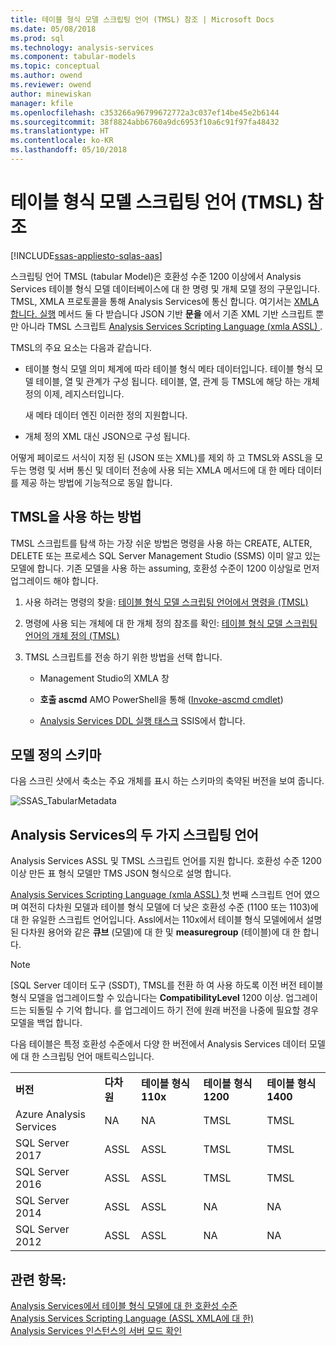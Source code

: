```yaml
---
title: 테이블 형식 모델 스크립팅 언어 (TMSL) 참조 | Microsoft Docs
ms.date: 05/08/2018
ms.prod: sql
ms.technology: analysis-services
ms.component: tabular-models
ms.topic: conceptual
ms.author: owend
ms.reviewer: owend
author: minewiskan
manager: kfile
ms.openlocfilehash: c353266a96799672772a3c037ef14be45e2b6144
ms.sourcegitcommit: 38f8824abb6760a9dc6953f10a6c91f97fa48432
ms.translationtype: HT
ms.contentlocale: ko-KR
ms.lasthandoff: 05/10/2018
---
```

# <a name="tabular-model-scripting-language-tmsl-reference"></a>테이블 형식 모델 스크립팅 언어 (TMSL) 참조
[!INCLUDE[ssas-appliesto-sqlas-aas](../includes/ssas-appliesto-sqlas-aas.md)]

  스크립팅 언어 TMSL (tabular Model)은 호환성 수준 1200 이상에서 Analysis Services 테이블 형식 모델 데이터베이스에 대 한 명령 및 개체 모델 정의 구문입니다. TMSL, XMLA 프로토콜을 통해 Analysis Services에 통신 합니다. 여기서는 [XMLA 합니다. 실행](../analysis-services/xmla/xml-elements-methods-execute.md) 메서드 둘 다 받습니다 JSON 기반 **문을** 에서 기존 XML 기반 스크립트 뿐만 아니라 TMSL 스크립트 [Analysis Services Scripting Language &#40;xmla ASSL&#41; ](../analysis-services/scripting/analysis-services-scripting-language-assl-for-xmla.md).  
  
 TMSL의 주요 요소는 다음과 같습니다.  
  
-   테이블 형식 모델 의미 체계에 따라 테이블 형식 메타 데이터입니다. 테이블 형식 모델 테이블, 열 및 관계가 구성 됩니다. 테이블, 열, 관계 등 TMSL에 해당 하는 개체 정의 이제, 레지스터입니다.  
  
     새 메타 데이터 엔진 이러한 정의 지원합니다.  
  
-   개체 정의 XML 대신 JSON으로 구성 됩니다.  
  
 어떻게 페이로드 서식이 지정 된 (JSON 또는 XML)를 제외 하 고 TMSL와 ASSL을 모두는 명령 및 서버 통신 및 데이터 전송에 사용 되는 XMLA 메서드에 대 한 메타 데이터를 제공 하는 방법에 기능적으로 동일 합니다.  
  
## <a name="how-to-use-tmsl"></a>TMSL을 사용 하는 방법  
 TMSL 스크립트를 탐색 하는 가장 쉬운 방법은 명령을 사용 하는 CREATE, ALTER, DELETE 또는 프로세스 SQL Server Management Studio (SSMS) 이미 알고 있는 모델에 합니다. 기존 모델을 사용 하는 assuming, 호환성 수준이 1200 이상일로 먼저 업그레이드 해야 합니다.  
  
1.  사용 하려는 명령의 찾을: [테이블 형식 모델 스크립팅 언어에서 명령을 &#40;TMSL&#41;](../analysis-services/tabular-models-scripting-language-commands/tmsl-reference-commands.md)  
  
2.  명령에 사용 되는 개체에 대 한 개체 정의 참조를 확인: [테이블 형식 모델 스크립팅 언어의 개체 정의 &#40;TMSL&#41;](../analysis-services/tabular-models-scripting-language-objects/tmsl-reference-tabular-objects.md)  
  
3.  TMSL 스크립트를 전송 하기 위한 방법을 선택 합니다.  
  
    -   Management Studio의 XMLA 창  
  
    -   **호출 ascmd** AMO PowerShell을 통해 ([Invoke-ascmd cmdlet](../analysis-services/powershell/invoke-ascmd-cmdlet.md))  
  
    -   [Analysis Services DDL 실행 태스크](../integration-services/control-flow/analysis-services-execute-ddl-task.md) SSIS에서 합니다.  
  
## <a name="model-definition-schema"></a>모델 정의 스키마  
 다음 스크린 샷에서 축소는 주요 개체를 표시 하는 스키마의 축약된 버전을 보여 줍니다.  
  
 ![SSAS_TabularMetadata](../analysis-services/media/ssas-tabularmetadata.JPG "SSAS_TabularMetadata")  
  
## <a name="scripting-languages-in-analysis-services"></a>Analysis Services의 두 가지 스크립팅 언어  
 Analysis Services ASSL 및 TMSL 스크립트 언어를 지원 합니다. 호환성 수준 1200 이상 만든 표 형식 모델만 TMS JSON 형식으로 설명 합니다.  
  
 [Analysis Services Scripting Language &#40;xmla ASSL&#41; ](../analysis-services/scripting/analysis-services-scripting-language-assl-for-xmla.md) 첫 번째 스크립트 언어 였으며 여전히 다차원 모델과 테이블 형식 모델에 더 낮은 호환성 수준 (1100 또는 1103)에 대 한 유일한 스크립트 언어입니다. Assl에서는 110x에서 테이블 형식 모델에에서 설명 된 다차원 용어와 같은 **큐브** (모델)에 대 한 및 **measuregroup** (테이블)에 대 한 합니다.  
  
> [!NOTE]  
>  [SQL Server 데이터 도구 (SSDT), TMSL를 전환 하 여 사용 하도록 이전 버전 테이블 형식 모델을 업그레이드할 수 있습니다는 **CompatibilityLevel** 1200 이상. 업그레이드는 되돌릴 수 기억 합니다. 를 업그레이드 하기 전에 원래 버전을 나중에 필요할 경우 모델을 백업 합니다.  
  
 다음 테이블은 특정 호환성 수준에서 다양 한 버전에서 Analysis Services 데이터 모델에 대 한 스크립팅 언어 매트릭스입니다.  

||||||  
|-|-|-|-|-|  
|**버전**|**다차원**|**테이블 형식 110x**|**테이블 형식 1200**| **테이블 형식 1400** |
|Azure Analysis Services|NA|NA|TMSL|TMSL| 
|SQL Server 2017|ASSL|ASSL|TMSL|TMSL| 
|SQL Server 2016|ASSL|ASSL|TMSL|TMSL| 
|SQL Server 2014|ASSL|ASSL|NA|NA|   
|SQL Server 2012|ASSL|ASSL|NA|NA|  

  
## <a name="see-also"></a>관련 항목:  
 [Analysis Services에서 테이블 형식 모델에 대 한 호환성 수준](../analysis-services/tabular-models/compatibility-level-for-tabular-models-in-analysis-services.md)   
 [Analysis Services Scripting Language &#40;ASSL XMLA에 대 한&#41;](../analysis-services/scripting/analysis-services-scripting-language-assl-for-xmla.md)   
 [Analysis Services 인스턴스의 서버 모드 확인](../analysis-services/instances/determine-the-server-mode-of-an-analysis-services-instance.md)  
  
  
